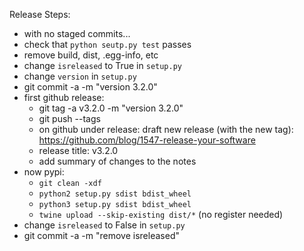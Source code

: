 Release Steps:
- with no staged commits...
- check that `python seutp.py test` passes
- remove build, dist, .egg-info, etc
- change `isreleased` to True in `setup.py`
- change `version` in `setup.py`
- git commit -a -m "version 3.2.0"
- first github release:
    - git tag -a v3.2.0 -m "version 3.2.0"
    - git push --tags
    - on github under release: draft new release (with the new tag): https://github.com/blog/1547-release-your-software
    - release title: v3.2.0
    - add summary of changes to the notes
- now pypi:
    - `git clean -xdf`
    - `python2 setup.py sdist bdist_wheel`
    - `python3 setup.py sdist bdist_wheel`
    - `twine upload --skip-existing dist/*` (no register needed)
- change `isreleased` to False in `setup.py`
- git commit -a -m "remove isreleased"
